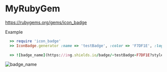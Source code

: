 # MyRubyGem

<a href="https://rubygems.org/gems/icon_badge">https://rubygems.org/gems/icon_badge</a>

Example

```ruby
  >> require 'icon_badge'
  >> IconBadge.generator :name => 'testBadge', :color => 'F7DF1E', :logoColor => 'red', :logo => 'javascript'
  
  => ![badge_name](https://img.shields.io/badge/-testBadge-F7DF1E?style=flat&logoColor=red&logo=javascript)
```

  ![badge_name](https://img.shields.io/badge/-testBadge-F7DF1E?style=flat&logoColor=red&logo=javascript)
